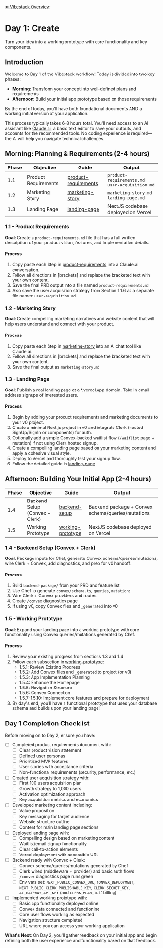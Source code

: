 [⬅️ Vibestack Overview](../README.md)

# Day 1: Create

Turn your idea into a working prototype with core functionality and key components.

## Introduction
Welcome to Day 1 of the Vibestack workflow! Today is divided into two key phases:
- **Morning**: Transform your concept into well-defined plans and requirements
- **Afternoon**: Build your initial app prototype based on those requirements

By the end of today, you'll have both foundational documents AND a working initial version of your application.

This process typically takes 6-8 hours total. You'll need access to an AI assistant like [Claude.ai](https://claude.ai), a basic text editor to save your outputs, and accounts for the recommended tools. No coding experience is required—the AI will help you navigate technical challenges.

## Morning: Planning & Requirements (2-4 hours)

| Phase | Objective | Guide | Output |
|-----|----|-------------|-----------------|
| 1.1 | Product Requirements | [product-requirements](1.1-product-requirements.md) | `product-requirements.md`<br>`user-acquisition.md` |
| 1.2 | Marketing Story | [marketing-story](1.2-marketing-story.md) | `marketing-story.md`<br>`landing-page.md` |
| 1.3 | Landing Page | [landing-page](1.3-landing-page.md) | NextJS codebase deployed on Vercel |

### 1.1 - Product Requirements

**Goal**: Create a `product-requirements.md` file that has a full written description of your product vision, features, and implementation details.

#### Process
1. Copy paste each Step in [product-requirements](1.1-product-requirements.md) into a Claude.ai conversation.
2. Follow all directions in [brackets] and replace the bracketed text with your own content.
3. Save the final PRD output into a file named `product-requirements.md`
4. Also save the user acquisition strategy from Section 1.1.6 as a separate file named `user-acquisition.md`

### 1.2 - Marketing Story

**Goal**: Create compelling marketing narratives and website content that will help users understand and connect with your product.

#### Process
1. Copy paste each Step in [marketing-story](1.2-marketing-story.md) into an AI chat tool like Claude.ai.
2. Follow all directions in [brackets] and replace the bracketed text with your own content.
3. Save the final output as `marketing-story.md`

### 1.3 - Landing Page

**Goal**: Publish a real landing page at a *.vercel.app domain. Take in email address signups of interested users.

#### Process
1. Begin by adding your product requirements and marketing documents to your v0 project.
2. Create a minimal Next.js project in v0 and integrate Clerk (hosted SignUp/SignIn or components) for auth.
3. Optionally add a simple Convex-backed waitlist flow (`/waitlist` page + mutation) if not using Clerk hosted signup.
4. Create a compelling landing page based on your marketing content and apply a cohesive visual style.
5. Deploy to Vercel and thoroughly test your signup flow.
6. Follow the detailed guide in [landing-page](1.3-landing-page.md).

## Afternoon: Building Your Initial App (2-4 hours)

| Phase | Objective | Guide | Output |
|-----|----|-------------|-----------------|
| 1.4 | Backend Setup (Convex + Clerk) | [backend-setup](1.4-backend-setup.md) | Backend package + Convex schema/queries/mutations |
| 1.5 | Working Prototype | [working-prototype](1.5-working-prototype.md) | NextJS codebase deployed on Vercel |

### 1.4 - Backend Setup (Convex + Clerk)

**Goal**: Package inputs for Chef, generate Convex schema/queries/mutations, wire Clerk + Convex, add diagnostics, and prep for v0 handoff.

#### Process
1. Build `backend-package/` from your PRD and feature list
2. Use Chef to generate `convex/schema.ts`, `queries`, `mutations`
3. Wire Clerk + Convex providers and routes
4. Create `/convex` diagnostics page
5. If using v0, copy Convex files and `_generated` into v0

### 1.5 - Working Prototype

**Goal**: Expand your landing page into a working prototype with core functionality using Convex queries/mutations generated by Chef.

#### Process
1. Review your existing progress from sections 1.3 and 1.4
2. Follow each subsection in [working-prototype](1.5-working-prototype.md):
   - 1.5.1: Review Existing Progress
   - 1.5.2: Add Convex files and `_generated` to project (or v0)
   - 1.5.3: App Implementation Planning
   - 1.5.4: Enhance the Homepage
   - 1.5.5: Navigation Structure
   - 1.5.6: Convex Connection
   - 1.5.7-1.5.10: Implement core features and prepare for deployment
3. By day's end, you'll have a functional prototype that uses your database schema and builds upon your landing page!

## Day 1 Completion Checklist

Before moving on to Day 2, ensure you have:

- [ ] Completed product requirements document with:
  - [ ] Clear product vision statement
  - [ ] Defined user personas
  - [ ] Prioritized MVP features
  - [ ] User stories with acceptance criteria
  - [ ] Non-functional requirements (security, performance, etc.)

- [ ] Created user acquisition strategy with:
  - [ ] First 100 users acquisition plan
  - [ ] Growth strategy to 1,000 users
  - [ ] Activation optimization approach
  - [ ] Key acquisition metrics and economics

- [ ] Developed marketing content including:
  - [ ] Value proposition
  - [ ] Key messaging for target audience
  - [ ] Website structure outline
  - [ ] Content for main landing page sections

- [ ] Deployed landing page with:
  - [ ] Compelling design based on marketing content
  - [ ] Waitlist/email signup functionality
  - [ ] Clear call-to-action elements
  - [ ] Vercel deployment with accessible URL

- [ ] Backend ready with Convex + Clerk:
  - [ ] Convex schema/queries/mutations generated by Chef
  - [ ] Clerk wired (middleware + provider) and basic auth flows
  - [ ] `/convex` diagnostics page runs green
  - [ ] Env vars set: `NEXT_PUBLIC_CONVEX_URL`, `CONVEX_DEPLOYMENT`, `NEXT_PUBLIC_CLERK_PUBLISHABLE_KEY`, `CLERK_SECRET_KEY`, `AI_GATEWAY_API_KEY` (and `CLERK_PLAN_ID` if billing)

- [ ] Implemented working prototype with:
  - [ ] Basic app functionality deployed online
  - [ ] Convex data connected and functioning
  - [ ] Core user flows working as expected
  - [ ] Navigation structure completed
  - [ ] URL where you can access your working application

**What's Next**: On Day 2, you'll gather feedback on your initial app and begin refining both the user experience and functionality based on that feedback.